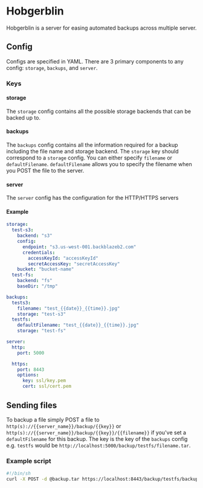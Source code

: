 # Hobgerblin

Hobgerblin is a server for easing automated backups across multiple server.

## Config

Configs are specified in YAML. There are 3 primary components to any config: `storage`, `backups`, and `server`.

### Keys

#### storage

The `storage` config contains all the possible storage backends that can be backed up to.

#### backups

The `backups` config contains all the information required for a backup including the file name and storage backend. The `storage` key should correspond to a `storage` config. You can either specify `filename` or `defaultFilename`. `defaultFilename` allows you to specify the filename when you POST the file to the server.

#### server

The `server` config has the configuration for the HTTP/HTTPS servers

#### Example

```yaml
storage:
  test-s3:
    backend: "s3"
    config:
      endpoint: "s3.us-west-001.backblazeb2.com"
      credentials:
        accessKeyId: "accessKeyId"
        secretAccessKey: "secretAccessKey"
    bucket: "bucket-name"
  test-fs:
    backend: "fs"
    baseDir: "/tmp"

backups:
  tests3:
    filename: "test_{{date}}_{{time}}.jpg"
    storage: "test-s3"
  testfs:
    defaultFilename: "test_{{date}}_{{time}}.jpg"
    storage: "test-fs"

server:
  http:
    port: 5000

  https:
    port: 8443
    options:
      key: ssl/key.pem
      cert: ssl/cert.pem
```

## Sending files

To backup a file simply POST a file to `http(s)://{{server_name}}/backup/{{key}}` or `http(s)://{{server_name}}/backup/{{key}}/{{filename}}` if you've set a `defaultFilename` for this backup. The key is the key of the `backups` config e.g. `testfs` would be `http://localhost:5000/backup/testfs/filename.tar`.

### Example script

```sh
#!/bin/sh
curl -X POST -d @backup.tar https://localhost:8443/backup/testfs/backup.tar
```
